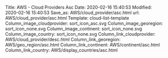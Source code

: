 Title: AWS - Cloud Providers Asc
Date: 2020-02-16 15:40:53
Modified: 2020-02-16 15:40:53
Save_as: AWS/cloud_provider/asc.html
url: AWS/cloud_provider/asc.html
Template: cloud-list-template
Column_image_cloudprovider: sort_icon_asc.svg
Column_image_georegion: sort_icon_none.svg
Column_image_continent: sort_icon_none.svg
Column_image_country: sort_icon_none.svg
Column_link_cloudprovider: AWS/cloud_provider/desc.html
Column_link_georegion: AWS/geo_region/asc.html
Column_link_continent: AWS/continent/asc.html
Column_link_country: AWS/display_countries/asc.html